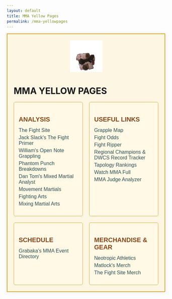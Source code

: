```yaml
---
layout: default
title: MMA Yellow Pages
permalink: /mma-yellowpages
---
```

<div class="yellowpages-container">
   <center><div class="gif-container">
        <img src="/assets/choke.gif" alt="Choke GIF" width="103" height="100">
    </div></center>
    <h1>MMA YELLOW PAGES</h1>
    <div class="yellowpages-directory">
        <div class="directory-section">
            <h2>Analysis</h2>
            <ul>
                <li><a href="https://www.thefight-site.com/">The Fight Site</a></li>
                <li><a href="https://www.fightprimer.com/">Jack Slack's The Fight Primer</a></li>
                <li><a href="https://www.opennotegrappling.com/">William's Open Note Grappling</a></li>
                <li><a href="https://phantompunchbreakdowns.substack.com/">Phantom Punch Breakdowns</a></li>
                <li><a href="https://mixedmartialanalyst.com/">Dan Tom's Mixed Martial Analyst</a></li>
               <li><a href="https://movementmartials.com/">Movement Martials</a></li>
               <li><a href="https://fightingarts.com/">Fighting Arts</a></li>
               <li><a href="https://www.mixingmartialarts.com/">Mixing Martial Arts</a></li>
            </ul>
        </div>
        <div class="directory-section">
            <h2>Useful Links</h2>
            <ul>
                <li><a href="https://eel.is/GrappleMap/index.html">Grapple Map</a></li>
                <li><a href="https://fightodds.io/">Fight Odds</a></li>
                <li><a href="https://github.com/m4heshd/ufc-ripper">Fight Ripper</a></li>
                <li><a href="https://phre2.github.io/dwcs-regional-tracker/">Regional Champions & DWCS Record Tracker</a></li>
                <li><a href="tapology.com/rankings/ufc">Tapology Rankings</a></li>
               <li><a href="https://watchmmafull.com/">Watch MMA Full</a></li>
               <li><a href="https://mmajudgeanalyzer.com/">MMA Judge Analyzer</a></li>
            </ul>
        </div>
        <div class="directory-section">
            <h2>Schedule</h2>
            <ul>
                <li><a href="https://grabakahitman.com/">Grabaka's MMA Event Directory</a></li>
            </ul>
        </div>
        <div class="directory-section">
            <h2>Merchandise & Gear</h2>
            <ul>
                <li><a href="https://neotropicathletics.com/">Neotropic Athletics</a></li>
                <li><a href="https://matlockfighttalk-shop.fourthwall.com/">Matlock's Merch</a></li>
                <li><a href="https://the-fight-site-shop.creator-spring.com/">The Fight Site Merch</a></li>
            </ul>
        </div>
    </div>
</div>
<style>
    .yellowpages-container {
        max-width: 960px;
        margin: 0 auto;
        padding: 20px;
        background-color: #FDF6E3; /* Light yellow, like old paper */
        border: 2px solid #DAA520; /* Gold border for retro feel */
        box-shadow: 0 0 10px rgba(0, 0, 0, 0.1);
    }
    .yellowpages-directory {
        display: grid;
        grid-template-columns: repeat(auto-fit, minmax(200px, 1fr));
        gap: 20px;
    }
    .directory-section {
        background-color: #FFF9E6; /* Slightly off-white for pages */
        padding: 15px;
        border: 1px solid #DAA520;
        border-radius: 5px;
    }
    .directory-section h2 {
        font-family: 'GOBOLD', Impact, Verdana, sans-serif;
        color: #8B4513; /* Dark brown for header */
        font-size: 20px;
        margin-bottom: 10px;
        text-transform: uppercase;
    }
    .directory-section ul {
        list-style-type: none;
        padding: 0;
    }
    .directory-section li {
        margin: 5px 0;
    }
    .directory-section a {
        font-family: 'GOBOLD', Impact, Verdana, sans-serif;
        color: #2F4F4F; /* Dark slate gray for links */
        text-decoration: none;
        font-size: 16px;
    }
    .directory-section a:hover {
        color: #DAA520; /* Gold on hover */
        text-decoration: underline;
    }
</style>
